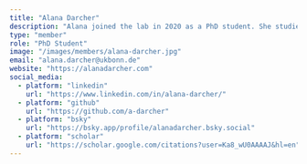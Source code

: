 ```yaml
---
title: "Alana Darcher"
description: "Alana joined the lab in 2020 as a PhD student. She studies how movies and other naturalistic stimuli are processed by single neurons, in collaboration with Jakob Macke's group at the University of Tuebingen. Previously, she studied Neuroscience and Philosophy at Emory University and Systemic Neurosciences at Ludwig Maximilian University of Munich."
type: "member"
role: "PhD Student"
image: "/images/members/alana-darcher.jpg"
email: "alana.darcher@ukbonn.de"
website: "https://alanadarcher.com"
social_media:
  - platform: "linkedin"
    url: "https://www.linkedin.com/in/alana-darcher/"
  - platform: "github"
    url: "https://github.com/a-darcher"
  - platform: "bsky"
    url: "https://bsky.app/profile/alanadarcher.bsky.social"
  - platform: "scholar"
    url: "https://scholar.google.com/citations?user=Ka8_wU0AAAAJ&hl=en"
---
```


